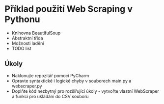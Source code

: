 # Příklad použití Web Scraping v Pythonu
* Knihovna BeautifulSoup
* Abstraktní třída
* Možnosti ladění
* TODO list

## Úkoly
* Naklonujte repozitář pomocí PyCharm
* Opravte syntaktické i logické chyby v souborech main.py a webscraper.py
* Doplňte kód nezbytný pro rozšiřující úkoly - vytvořte vlastní WebScraper a funkci pro ukládání do CSV souboru
